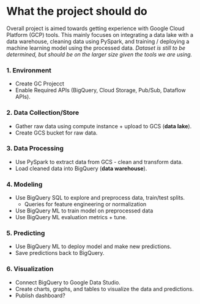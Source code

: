 # What the project should do
Overall project is aimed towards getting experience with Google Cloud Platform (GCP) tools. This mainly focuses on integrating a data lake with a data warehouse, cleaning data using PySpark, and training / deploying a machine learning model using the processed data. *Dataset is still to be determined, but should be on the larger size given the tools we are using.*

### 1. Environment
- Create GC Projecct
- Enable Required APIs (BigQuery, Cloud Storage, Pub/Sub, Dataflow APIs).

### 2. Data Collection/Store
- Gather raw data using compute instance + upload to GCS (**data lake**).
- Create GCS bucket for raw data.

### 3. Data Processing
- Use PySpark to extract data from GCS - clean and transform data.
- Load cleaned data into BigQuery (**data warehouse**).

### 4. Modeling
- Use BigQuery SQL to explore and preprocess data, train/test splits.
  - Queries for feature engineering or normalization   
- Use BigQuery ML to train model on preprocessed data
- Use BigQuery ML evaluation metrics + tune.

### 5. Predicting
- Use BigQuery ML to deploy model and make new predictions.
- Save predictions back to BigQuery.

### 6. Visualization
- Connect BigQuery to Google Data Studio.
- Create charts, graphs, and tables to visualize the data and predictions.
- Publish dashboard?

